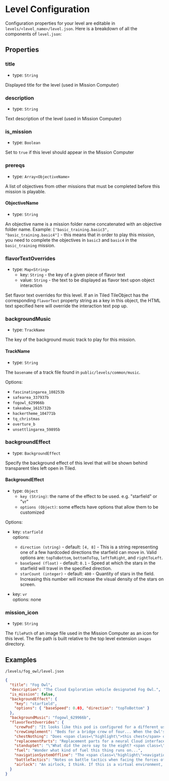 # Level Configuration

Configuration properties for your level are editable in `levels/<level_name>/level.json`. Here is a breakdown of all the components of `level.json`:

## Properties

### title

- type: `String`

Displayed title for the level (used in Mission Computer)

### description

- type: `String`

Text description of the level (used in Mission Computer)

### is_mission

- type: `Boolean`

Set to `true` if this level should appear in the Mission Computer

### prereqs

- type: `Array<ObjectiveName>`

A list of objectives from other missions that must be completed before this mission is playable.

#### ObjectiveName

- type: `String`

An objective name is a mission folder name concatenated with an objective folder name. Example: `["basic_training.basic3", "basic_training.basic4"]` - this means that in order to play this mission, you need to complete the objectives in `basic3` and `basic4` in the `basic_training` mission.

### flavorTextOverrides

- type: `Map<String>`
  - key: `String` - the key of a given piece of flavor text
  - value: `String` - the text to be displayed as flavor text upon object interaction

Set flavor text overrides for this level. If an in Tiled TileObject has the corresponding `flavorText` property string as a key in this object, the HTML text specified here will override the interaction text pop up.

### backgroundMusic

- type: `TrackName`

The key of the background music track to play for this mission.

#### TrackName

- type: `String`

The `basename` of a track file found in `public/levels/common/music`.

Options:

- `fascinatingarea_108253b`
- `safearea_337937b`
- `fogowl_629966b`
- `takeabow_1615732b`
- `hackertheme_104771b`
- `tq_christmas`
- `overture_b`
- `unsettlingarea_59895b`

### backgroundEffect

- type: `BackgroundEffect`

Specify the background effect of this level that will be shown behind transparent tiles left open in Tiled.

#### BackgroundEffect

- type: `Object`
  - `key (String)`: the name of the effect to be used. e.g. "starfield" or "vr"
  - `options (Object)`: some effects have options that allow them to be customized

Options:

- key: `starfield`<br/>
  options:

  - `direction (string)` - default: `[4, 8]` - This is a string representing one of a few hardcoded directions the starfield can move in. Valid options are: `topToBottom`, `bottomToTop`, `leftToRight`, and `rightToLeft`.
  - `baseSpeed (float)` - default: `0.1` - Speed at which the stars in the starfield will travel in the specified direction.
  - `starCount (integer)` - default: `400` - Quantity of stars in the field. Increasing this number will increase the visual density of the stars on screen.

- key: `vr`<br/>
  options: none

### mission_icon

- type: `String`

The `filePath` of an image file used in the Mission Computer as an icon for this level. The file path is built relative to the top level extension `images` directory.

## Examples

`/levels/fog_owl/level.json`

```json
{
  "title": "Fog Owl",
  "description": "The Cloud Exploration vehicle designated Fog Owl.",
  "is_mission": false,
  "backgroundEffect": {
    "key": "starfield",
    "options": { "baseSpeed": 0.03, "direction": "topToBottom" }
  },
  "backgroundMusic": "fogowl_629966b",
  "flavorTextOverrides": {
    "crewPod": "It looks like this pod is configured for a different user. I should use <span class=\"highlight\">my VR pod</span> instead. It's the <span class=\"highlight\">open pod with the green light on top</span>.",
    "crewComplement": "Beds for a bridge crew of four... When the Owl's ready to fly, I should <span class=\"highlight\">recruit a team</span> for the mission.",
    "chestNothing": "Does <span class=\"highlight\">this chest</span> open? Guess not... Well, it was worth a shot.",
    "replacementParts": "Replacement parts for a neural Cloud interface. Never hurts to be prepared.",
    "standupSet": "\"What did the zero say to the eight? <span class=\"highlight\">Nice belt!</span>\" ... Sadly, that's the best one in this standup routine. I hope whoever wrote this iterates a few more times before going on stage.",
    "fuel": "Wonder what kind of fuel this thing runs on...",
    "navigationSystemOffline": "The <span class=\"highlight\">navigation system</span> lets the ship travel to different parts of The Cloud. Looks like it's still offline...",
    "battleTactics": "Notes on battle tactics when facing the forces of the <span class=\"red\">Legacy Systems</span>. Someone expects trouble once we get the ship online...",
    "airlock": "An airlock, I think. If this is a virtual environment, will I still get <span class=\"highlight\">sucked out into space</span> if I open it? Not sure I want to find out."
  }
}
```
